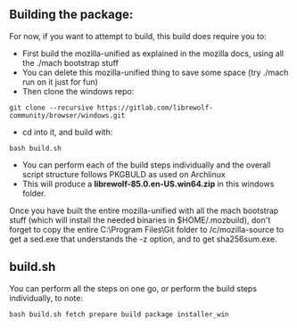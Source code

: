 
Building the package:
---------------------

For now, if you want to attempt to build, this build does require you to:

* First build the mozilla-unified as explained in the mozilla docs, using all the ./mach bootstrap stuff
* You can delete this mozilla-unified thing to save some space (try ./mach run on it just for fun)
* Then clone the windows repo:
```
git clone --recursive https://gitlab.com/librewolf-community/browser/windows.git
```
* cd into it, and build with:
```
bash build.sh
```
* You can perform each of the build steps individually and the overall script structure follows PKGBULD as used on Archlinux 
* This will produce a **librewolf-85.0.en-US.win64.zip** in this windows folder.

Once you have built the entire mozilla-unified with all the mach bootstrap stuff (which will
install the needed binaries in $HOME/.mozbuild), don't forget to copy the entire
C:\Program Files\Git folder to /c/mozilla-source to get a sed.exe that understands the -z option,
and to get sha256sum.exe.

build.sh
--------

You can perform all the steps on one go, or perform the build steps individually, to note:
```
bash build.sh fetch prepare build package installer_win
```
